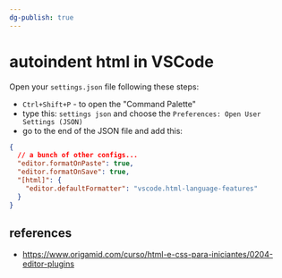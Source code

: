 ```yaml
---
dg-publish: true
---
```

# autoindent html in VSCode

Open your `settings.json` file following these steps:
- `Ctrl+Shift+P` - to open the "Command Palette"
- type this: `settings json` and choose the `Preferences: Open User Settings (JSON)`
- go to the end of the JSON file and add this:
```json
{
  // a bunch of other configs...
  "editor.formatOnPaste": true,
  "editor.formatOnSave": true,
  "[html]": {
    "editor.defaultFormatter": "vscode.html-language-features"
  }
}
```

## references

- <https://www.origamid.com/curso/html-e-css-para-iniciantes/0204-editor-plugins>

